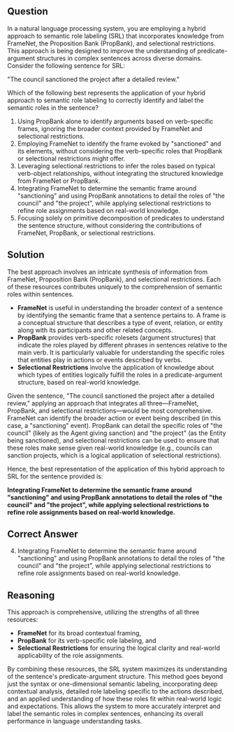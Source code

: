 ## Question
In a natural language processing system, you are employing a hybrid approach to semantic role labeling (SRL) that incorporates knowledge from FrameNet, the Proposition Bank (PropBank), and selectional restrictions. This approach is being designed to improve the understanding of predicate-argument structures in complex sentences across diverse domains. Consider the following sentence for SRL:

"The council sanctioned the project after a detailed review."

Which of the following best represents the application of your hybrid approach to semantic role labeling to correctly identify and label the semantic roles in the sentence?

1. Using PropBank alone to identify arguments based on verb-specific frames, ignoring the broader context provided by FrameNet and selectional restrictions.
2. Employing FrameNet to identify the frame evoked by "sanctioned" and its elements, without considering the verb-specific roles that PropBank or selectional restrictions might offer.
3. Leveraging selectional restrictions to infer the roles based on typical verb-object relationships, without integrating the structured knowledge from FrameNet or PropBank.
4. Integrating FrameNet to determine the semantic frame around "sanctioning" and using PropBank annotations to detail the roles of "the council" and "the project", while applying selectional restrictions to refine role assignments based on real-world knowledge.
5. Focusing solely on primitive decomposition of predicates to understand the sentence structure, without considering the contributions of FrameNet, PropBank, or selectional restrictions.

## Solution
The best approach involves an intricate synthesis of information from FrameNet, Proposition Bank (PropBank), and selectional restrictions. Each of these resources contributes uniquely to the comprehension of semantic roles within sentences.

- **FrameNet** is useful in understanding the broader context of a sentence by identifying the semantic frame that a sentence pertains to. A frame is a conceptual structure that describes a type of event, relation, or entity along with its participants and other related concepts.
- **PropBank** provides verb-specific rolesets (argument structures) that indicate the roles played by different phrases in sentences relative to the main verb. It is particularly valuable for understanding the specific roles that entities play in actions or events described by verbs.
- **Selectional Restrictions** involve the application of knowledge about which types of entities logically fulfill the roles in a predicate-argument structure, based on real-world knowledge.

Given the sentence, "The council sanctioned the project after a detailed review," applying an approach that integrates all three—FrameNet, PropBank, and selectional restrictions—would be most comprehensive. FrameNet can identify the broader action or event being described (in this case, a "sanctioning" event). PropBank can detail the specific roles of "the council" (likely as the Agent giving sanction) and "the project" (as the Entity being sanctioned), and selectional restrictions can be used to ensure that these roles make sense given real-world knowledge (e.g., councils can sanction projects, which is a logical application of selectional restrictions).

Hence, the best representation of the application of this hybrid approach to SRL for the sentence provided is:

**Integrating FrameNet to determine the semantic frame around "sanctioning" and using PropBank annotations to detail the roles of "the council" and "the project", while applying selectional restrictions to refine role assignments based on real-world knowledge.**

## Correct Answer
4. Integrating FrameNet to determine the semantic frame around "sanctioning" and using PropBank annotations to detail the roles of "the council" and "the project", while applying selectional restrictions to refine role assignments based on real-world knowledge.

## Reasoning
This approach is comprehensive, utilizing the strengths of all three resources:
- **FrameNet** for its broad contextual framing,
- **PropBank** for its verb-specific role labeling, and
- **Selectional Restrictions** for ensuring the logical clarity and real-world applicability of the role assignments.

By combining these resources, the SRL system maximizes its understanding of the sentence's predicate-argument structure. This method goes beyond just the syntax or one-dimensional semantic labeling, incorporating deep contextual analysis, detailed role labeling specific to the actions described, and an applied understanding of how these roles fit within real-world logic and expectations. This allows the system to more accurately interpret and label the semantic roles in complex sentences, enhancing its overall performance in language understanding tasks.